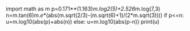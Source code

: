 import math as m
p=0.171**(1.163)*m.log2(5)+2.526*m.log(7,3)
n=m.tan(6)*m.e**(abs(m.sqrt(2/3)-(m.sqrt(6)+1)/(2*m.sqrt(3))))
if p<=n:
  u=m.log10(abs(p)+abs(n))
else:
  u=m.log10(abs(p-n))
print(u)
